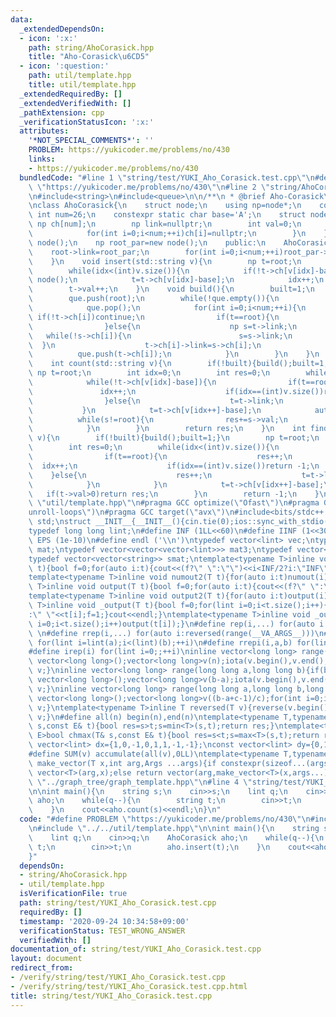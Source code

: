 ```yaml
---
data:
  _extendedDependsOn:
  - icon: ':x:'
    path: string/AhoCorasick.hpp
    title: "Aho-Corasick\u6CD5"
  - icon: ':question:'
    path: util/template.hpp
    title: util/template.hpp
  _extendedRequiredBy: []
  _extendedVerifiedWith: []
  _pathExtension: cpp
  _verificationStatusIcon: ':x:'
  attributes:
    '*NOT_SPECIAL_COMMENTS*': ''
    PROBLEM: https://yukicoder.me/problems/no/430
    links:
    - https://yukicoder.me/problems/no/430
  bundledCode: "#line 1 \"string/test/YUKI_Aho_Corasick.test.cpp\"\n#define PROBLEM\
    \ \"https://yukicoder.me/problems/no/430\"\n#line 2 \"string/AhoCorasick.hpp\"\
    \n#include<string>\n#include<queue>\n\n/**\n * @brief Aho-Corasick\u6CD5\n */\n\
    \nclass AhoCorasick{\n    struct node;\n    using np=node*;\n    constexpr static\
    \ int num=26;\n    constexpr static char base='A';\n    struct node{\n       \
    \ np ch[num];\n        np link=nullptr;\n        int val=0;\n        node(){\n\
    \            for(int i=0;i<num;++i)ch[i]=nullptr;\n        }\n    };\n    np root=new\
    \ node();\n    np root_par=new node();\n    public:\n    AhoCorasick(){\n    \
    \    root->link=root_par;\n        for(int i=0;i<num;++i)root_par->ch[i]=root;\n\
    \    }\n    void insert(std::string v){\n        np t=root;\n        int idx=0;\n\
    \        while(idx<(int)v.size()){\n            if(!t->ch[v[idx]-base])t->ch[v[idx]-base]=new\
    \ node();\n            t=t->ch[v[idx]-base];\n            idx++;\n        }\n\
    \        t->val++;\n    }\n    void build(){\n        built=1;\n        std::queue<np>que;\n\
    \        que.push(root);\n        while(!que.empty()){\n            np t=que.front();\n\
    \            que.pop();\n            for(int i=0;i<num;++i){\n               \
    \ if(!t->ch[i])continue;\n                if(t==root){\n                    t->ch[i]->link=t;\n\
    \                }else{\n                    np s=t->link;\n                 \
    \   while(!s->ch[i]){\n                        s=s->link;\n                  \
    \  }\n                    t->ch[i]->link=s->ch[i];\n                }\n      \
    \          que.push(t->ch[i]);\n            }\n        }\n    }\n    bool built=0;\n\
    \    int count(std::string v){\n        if(!built){build();built=1;}\n       \
    \ np t=root;\n        int idx=0;\n        int res=0;\n        while(idx<(int)v.size()){\n\
    \            while(!t->ch[v[idx]-base]){\n                if(t==root){\n     \
    \               idx++;\n                    if(idx==(int)v.size())return res;\n\
    \                }else{\n                    t=t->link;\n                }\n \
    \           }\n            t=t->ch[v[idx++]-base];\n            auto s=t;\n  \
    \          while(s!=root){\n                res+=s->val;\n                s=s->link;\n\
    \            }\n        }\n        return res;\n    }\n    int find_first(std::string\
    \ v){\n        if(!built){build();built=1;}\n        np t=root;\n        int idx=0;\n\
    \        int res=0;\n        while(idx<(int)v.size()){\n            while(!t->ch[v[idx]-base]){\n\
    \                if(t==root){\n                    res++;\n                  \
    \  idx++;\n                    if(idx==(int)v.size())return -1;\n            \
    \    }else{\n                    res++;\n                    t=t->link;\n    \
    \            }\n            }\n            t=t->ch[v[idx++]-base];\n         \
    \   if(t->val>0)return res;\n        }\n        return -1;\n    }\n};\n#line 2\
    \ \"util/template.hpp\"\n#pragma GCC optimize(\"Ofast\")\n#pragma GCC optimize(\"\
    unroll-loops\")\n#pragma GCC target(\"avx\")\n#include<bits/stdc++.h>\nusing namespace\
    \ std;\nstruct __INIT__{__INIT__(){cin.tie(0);ios::sync_with_stdio(false);cout<<fixed<<setprecision(15);}}__INIT__;\n\
    typedef long long lint;\n#define INF (1LL<<60)\n#define IINF (1<<30)\n#define\
    \ EPS (1e-10)\n#define endl ('\\n')\ntypedef vector<lint> vec;\ntypedef vector<vector<lint>>\
    \ mat;\ntypedef vector<vector<vector<lint>>> mat3;\ntypedef vector<string> svec;\n\
    typedef vector<vector<string>> smat;\ntemplate<typename T>inline void numout(T\
    \ t){bool f=0;for(auto i:t){cout<<(f?\" \":\"\")<<i<INF/2?i:\"INF\";f=1;}cout<<endl;}\n\
    template<typename T>inline void numout2(T t){for(auto i:t)numout(i);}\ntemplate<typename\
    \ T>inline void output(T t){bool f=0;for(auto i:t){cout<<(f?\" \":\"\")<<i;f=1;}cout<<endl;}\n\
    template<typename T>inline void output2(T t){for(auto i:t)output(i);}\ntemplate<typename\
    \ T>inline void _output(T t){bool f=0;for(lint i=0;i<t.size();i++){cout<<f?\"\"\
    :\" \"<<t[i];f=1;}cout<<endl;}\ntemplate<typename T>inline void _output2(T t){for(lint\
    \ i=0;i<t.size();i++)output(t[i]);}\n#define rep(i,...) for(auto i:range(__VA_ARGS__))\
    \ \n#define rrep(i,...) for(auto i:reversed(range(__VA_ARGS__)))\n#define repi(i,a,b)\
    \ for(lint i=lint(a);i<(lint)(b);++i)\n#define rrepi(i,a,b) for(lint i=lint(b)-1;i>=lint(a);--i)\n\
    #define irep(i) for(lint i=0;;++i)\ninline vector<long long> range(long long n){if(n<=0)return\
    \ vector<long long>();vector<long long>v(n);iota(v.begin(),v.end(),0LL);return\
    \ v;}\ninline vector<long long> range(long long a,long long b){if(b<=a)return\
    \ vector<long long>();vector<long long>v(b-a);iota(v.begin(),v.end(),a);return\
    \ v;}\ninline vector<long long> range(long long a,long long b,long long c){if((b-a+c-1)/c<=0)return\
    \ vector<long long>();vector<long long>v((b-a+c-1)/c);for(int i=0;i<(int)v.size();++i)v[i]=i?v[i-1]+c:a;return\
    \ v;}\ntemplate<typename T>inline T reversed(T v){reverse(v.begin(),v.end());return\
    \ v;}\n#define all(n) begin(n),end(n)\ntemplate<typename T,typename E>bool chmin(T&\
    \ s,const E& t){bool res=s>t;s=min<T>(s,t);return res;}\ntemplate<typename T,typename\
    \ E>bool chmax(T& s,const E& t){bool res=s<t;s=max<T>(s,t);return res;}\nconst\
    \ vector<lint> dx={1,0,-1,0,1,1,-1,-1};\nconst vector<lint> dy={0,1,0,-1,1,-1,1,-1};\n\
    #define SUM(v) accumulate(all(v),0LL)\ntemplate<typename T,typename ...Args>auto\
    \ make_vector(T x,int arg,Args ...args){if constexpr(sizeof...(args)==0)return\
    \ vector<T>(arg,x);else return vector(arg,make_vector<T>(x,args...));}\n//#include\
    \ \"../graph_tree/graph_template.hpp\"\n#line 4 \"string/test/YUKI_Aho_Corasick.test.cpp\"\
    \n\nint main(){\n    string s;\n    cin>>s;\n    lint q;\n    cin>>q;\n    AhoCorasick\
    \ aho;\n    while(q--){\n        string t;\n        cin>>t;\n        aho.insert(t);\n\
    \    }\n    cout<<aho.count(s)<<endl;\n}\n"
  code: "#define PROBLEM \"https://yukicoder.me/problems/no/430\"\n#include\"../AhoCorasick.hpp\"\
    \n#include \"../../util/template.hpp\"\n\nint main(){\n    string s;\n    cin>>s;\n\
    \    lint q;\n    cin>>q;\n    AhoCorasick aho;\n    while(q--){\n        string\
    \ t;\n        cin>>t;\n        aho.insert(t);\n    }\n    cout<<aho.count(s)<<endl;\n\
    }"
  dependsOn:
  - string/AhoCorasick.hpp
  - util/template.hpp
  isVerificationFile: true
  path: string/test/YUKI_Aho_Corasick.test.cpp
  requiredBy: []
  timestamp: '2020-09-24 10:34:58+09:00'
  verificationStatus: TEST_WRONG_ANSWER
  verifiedWith: []
documentation_of: string/test/YUKI_Aho_Corasick.test.cpp
layout: document
redirect_from:
- /verify/string/test/YUKI_Aho_Corasick.test.cpp
- /verify/string/test/YUKI_Aho_Corasick.test.cpp.html
title: string/test/YUKI_Aho_Corasick.test.cpp
---
```

